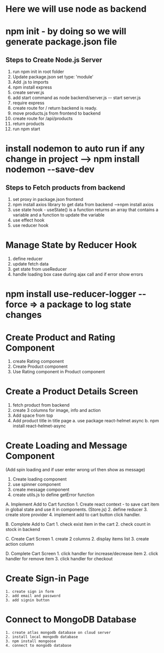 # Here we will use node as backend

# npm init - by doing so we will generate package.json file

## Steps to Create Node.js Server

1. run npm init in root folder
2. Update package.json set type: 'module'
3. Add .js to imports
4. npm install express
5. create server.js
6. add start command as node backend/server.js -- start server.js
7. require express
8. create route for / return backend is ready.
9. move products.js from frontend to backend
10. create route for /api/products
11. return products
12. run npm start

# install nodemon to auto run if any change in project --> npm install nodemon --save-dev

## Steps to Fetch products from backend

1. set proxy in package.json frontend
2. npm install axios library to get data from backend -->npm install axios
3. use state hook - useState() is a function returns an array that contains a variable and a function to update the variable
4. use effect hook
5. use reducer hook

# Manage State by Reducer Hook

1.  define reducer
2.  update fetch data
3.  get state from useReducer
4.  handle loading box case during ajax call and if error show errors

# npm install use-reducer-logger --force => a package to log state changes

# Create Product and Rating Component

1.  create Rating component
2.  Create Product component
3.  Use Rating component in Product component

# Create a Product Details Screen

1.  fetch product from backend
2.  create 3 columns for image, info and action
3.  Add space from top
4.  Add product title in title page
    a. use package react-helmet async
    b. npm install react-helmet-async

# Create Loading and Message Component

(Add spin loading and if user enter wrong url then show as message)

1.  Create loading component
2.  use spinner component
3.  create message component
4.  create utils.js to define getError function

A. Implement Add to Cart function 1. Create react context - to save cart item in global state and use it in components. (Store.js) 2. define reducer 3. create store provider 4. implement add to cart button click handler.

B. Complete Add to Cart 1. check exist item in the cart 2. check count in stock in backend

C. Create Cart Screen 1. create 2 columns 2. display items list 3. create action column

D. Complete Cart Screen 1. click handler for increase/decrease item 2. click handler for remove item 3. click handler for checkout

# Create Sign-in Page

    1. create sign in form
    2. add email and password
    3. add signin button

# Connect to MongoDB Database

    1. create atlas mongodb database on cloud server
    2. install local mongodb database
    3. npm install mongoose
    4. connect to mongodb database
